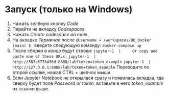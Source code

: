 # Запуск (только на Windows)
1. Нажать зелёную кнопку _Code_
2. Перейти на вкладку _Codespaces_
3. Нажать _Create codespace on main_
4. На вкладке _Терминал_ после `@UserName ➜ /workspaces/OD_Docker (main) $ ` введите следующую команду: `docker-compose up`
5. После сборки в конце будут строки:
`jupyter-1  |     Or copy and paste one of these URLs:`
`jupyter-1  |         http://587a5778436d:8888/lab?token=token_example`
`jupyter-1  |         http://127.0.0.1:8888/lab?token=token_example`
Переходите по второй ссылке, нажав CTRL + щелчок мыши.
7. Если Jupyter Notebook не открылася сразу и появилась вкладка, где сверху будет поле _Password or token_, вставьте в него _token_example_ из ссылки выше.
